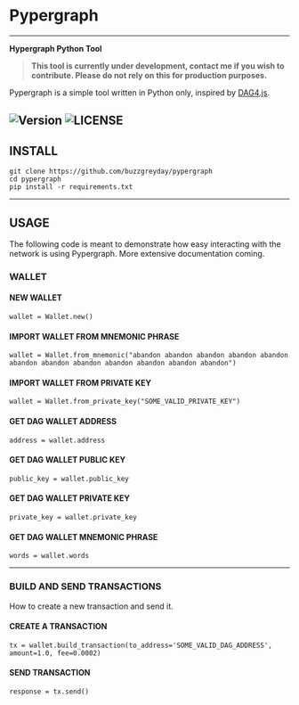 # Pypergraph
---
**Hypergraph Python Tool**

> **This tool is currently under development, contact me if you wish to contribute. Please do not rely on this for production purposes.**

Pypergraph is a simple tool written in Python only, inspired by [DAG4.js](https://github.com/StardustCollective/dag4.js).

![Version](https://img.shields.io/badge/version-0.0.1-yellow.svg)
![LICENSE](https://img.shields.io/badge/license-MIT-blue.svg)
---
## INSTALL

```
git clone https://github.com/buzzgreyday/pypergraph
cd pypergraph
pip install -r requirements.txt
```
---
## USAGE

The following code is meant to demonstrate how easy interacting with the network is using Pypergraph. More extensive documentation coming.

### WALLET

#### NEW WALLET
```
wallet = Wallet.new()
```

#### IMPORT WALLET FROM MNEMONIC PHRASE
```
wallet = Wallet.from_mnemonic("abandon abandon abandon abandon abandon abandon abandon abandon abandon abandon abandon abandon")
```

#### IMPORT WALLET FROM PRIVATE KEY
```
wallet = Wallet.from_private_key("SOME_VALID_PRIVATE_KEY")
```

#### GET DAG WALLET ADDRESS
```
address = wallet.address
```

#### GET DAG WALLET PUBLIC KEY
```
public_key = wallet.public_key
```

#### GET DAG WALLET PRIVATE KEY
```
private_key = wallet.private_key
```

#### GET DAG WALLET MNEMONIC PHRASE
```
words = wallet.words
```
---
### BUILD AND SEND TRANSACTIONS

How to create a new transaction and send it.

#### CREATE A TRANSACTION
```
tx = wallet.build_transaction(to_address='SOME_VALID_DAG_ADDRESS', amount=1.0, fee=0.0002)
```

#### SEND TRANSACTION
```
response = tx.send()
```